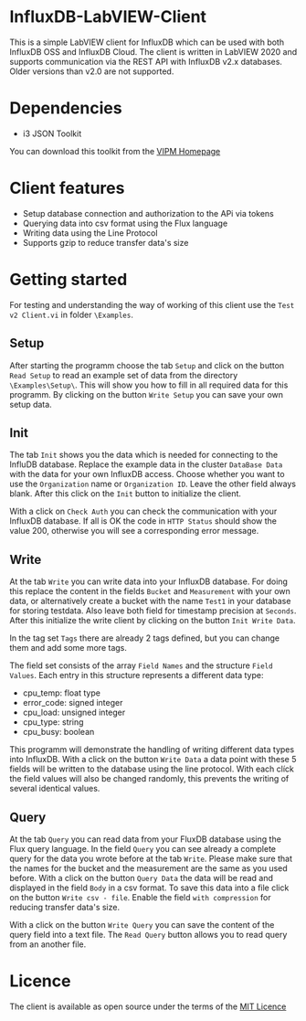 # InfluxDB-LabVIEW-Client
This is a simple LabVIEW client for InfluxDB which can be used with both InfluxDB OSS and InfluxDB Cloud. 
The client is written in LabVIEW 2020 and supports communication via the REST API with InfluxDB v2.x databases.
Older versions than v2.0 are not supported.

# Dependencies
-  i3 JSON Toolkit 

You can download this toolkit from the [VIPM Homepage](https://www.vipm.io/package/i3_json/?utm_source=vipm_desktop)

# Client features
- Setup database connection and authorization to the APi via tokens 
- Querying data into csv format using the Flux language 
- Writing data using the Line Protocol
- Supports gzip to reduce transfer data's size

# Getting started
For testing and understanding the way of working of this client use the `Test v2 Client.vi` in folder `\Examples`.<p>
## Setup
After starting the programm choose the tab `Setup` and click on the button `Read Setup` to read an example set of data from the directory `\Examples\Setup\`. This will show you how to fill in all required data for this programm. By clicking on the button `Write Setup` you can save your own setup data.
## Init
The tab `Init` shows you the data which is needed for connecting to the InfluDB database. Replace the example data in the cluster `DataBase Data` with the data for your own InfluxDB access. Choose whether you want to use the `Organization` name or `Organization ID`. Leave the other field always blank.
After this click on the `Init` button to initialize the client.<p>
With a click on `Check Auth` you can check the communication with your InfluxDB database. If all is OK the code in `HTTP Status` should show the value 200, otherwise you will see a corresponding error message.
## Write
At the tab `Write` you can write data into your InfluxDB database. For doing this replace the content in the fields `Bucket` and `Measurement` with your own data, or  alternatively create a bucket with the name `Test1` in your database for storing testdata. Also leave both field for timestamp precision at `Seconds`. After this initialize the write client by clicking on the button `Init Write Data`.<p>
In the tag set `Tags` there are already 2 tags defined, but you can change them and add some more tags.<p>
The field set consists of the array `Field Names` and the structure `Field Values`. Each entry in this structure represents a different data type:
  
  - cpu_temp: float type
  - error_code: signed integer
  - cpu_load: unsigned integer
  - cpu_type: string
  - cpu_busy: boolean
  
This programm will demonstrate the handling of writing different data types into InfluxDB. With a click on the button `Write Data` a data point with these 5 fields will be written to the database using the line protocol. With each clíck the field values will also be changed randomly, this prevents the writing of several identical values. 
## Query
At the tab `Query` you can read data from your FluxDB database using the Flux query language. In the field `Query` you can see already a complete query for the data you wrote before at the tab `Write`. Please make sure that the names for the bucket and the measurement are the same as you used before. With a click on the button `Query Data` the data will be read and displayed in the field `Body` in a csv format. To save this data into a file click on the button `Write csv - file`. Enable the field `with compression` for reducing transfer data's size.<p>
With a click on the button `Write Query` you can save the content of the query field into a text file. The `Read Query` button allows you to read query from an another file.



# Licence
The client is available as open source under the terms of the [MIT Licence](/LICENSE)
